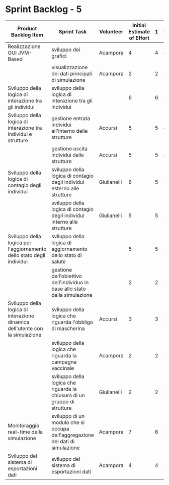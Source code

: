 # Sprint Backlog - 5

| Product Backlog Item                                         | Sprint Task                                                  | Volunteer   | Initial Estimate of Effort | 1    | 2    | 3    | 4    | 5    |
| ------------------------------------------------------------ | ------------------------------------------------------------ | ----------- | -------------------------- | ---- | ---- | ---- | ---- | ---- |
| Realizzazione GUI JVM-Based                                  | sviluppo dei grafici                                         | Acampora    | 4                          | 4    | 4    | 3    | 2    | 0    |
|                                                              | visualizzazione dei dati principali di simulazione           | Acampora    | 2                          | 2    | 2    | 1    | 0    | 0    |
| Sviluppo della logica di interazione tra gli individui       | sviluppo della logica di interazione tra gli individui       |             | 6                          | 6    | 5    | 4    | 3    | 0    |
| Sviluppo della logica di interazione tra individui e strutture | gestione entrata individui all'interno delle strutture       | Accursi     | 5                          | 5    | 4    | 3    | 2    | 0    |
|                                                              | gestione uscita individui dalle strutture                    | Accursi     | 5                          | 5    | 4    | 4    | 2    | 0    |
| Sviluppo della logica di contagio degli individui            | sviluppo della logica di contagio degli individui esterno alle strutture | Giulianelli | 6                          | 5    | 2    | 0    | 0    | 0    |
|                                                              | sviluppo della logica di contagio degli individui interno alle strutture | Giulianelli | 5                          | 5    | 2    | 0    | 0    | 0    |
| Sviluppo della logica per l'aggiornamento dello stato degli individui | sviluppo della logica di aggiornamento dello stato di salute |             | 5                          | 5    | 5    | 4    | 2    | 0    |
|                                                              | gestione dell'obiettivo dell'individuo in base allo stato della simulazione |             | 2                          | 2    | 2    | 2    | 0    | 0    |
| Sviluppo della logica di interazione dinamica dell'utente con la simulazione | sviluppo della logica che riguarda l'obbligo di mascherina   | Accursi     | 3                          | 3    | 3    | 3    | 3    | 0    |
|                                                              | sviluppo della logica che riguarda la campagna vaccinale     | Acampora    | 2                          | 2    | 2    | 2    | 2    | 0    |
|                                                              | sviluppo della logica che riguarda la chiusura di un gruppo di strutture | Giulianelli | 2                          | 2    | 2    | 0    | 0    | 0    |
| Monitoraggio real-time della simulazione                     | sviluppo di un modulo che si occupa dell'aggregazione dei dati di simulazione | Acampora    | 7                          | 6    | 5    | 3    | 2    | 0    |
| Sviluppo del sistema di esportazioni dati                    | sviluppo del sistema di esportazioni dati                    | Acampora    | 4                          | 4    | 3    | 2    | 1    | 0    |